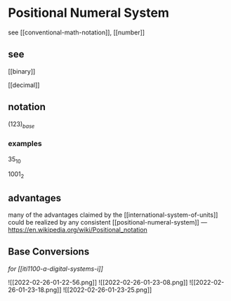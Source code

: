 # Positional Numeral System

see [[conventional-math-notation]], [[number]]

## see

[[binary]]

[[decimal]]

## notation

$(123)_{base}$

### examples

$35_{10}$

$1001_{2}$

## advantages

many of the advantages claimed by the [[international-system-of-units]] could be realized by any consistent [[positional-numeral-system]] &mdash; <https://en.wikipedia.org/wiki/Positional_notation>

## Base Conversions

_for [[iti1100-a-digital-systems-i]]_

![[2022-02-26-01-22-56.png]]
![[2022-02-26-01-23-08.png]]
![[2022-02-26-01-23-18.png]]
![[2022-02-26-01-23-25.png]]
